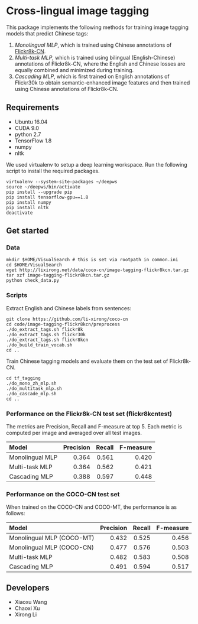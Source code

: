 
# Cross-lingual image tagging

This package implements the following methods for training image tagging models that predict Chinese tags:

1. *Monolingual MLP*, which is trained using Chinese annotations of [Flickr8k-CN](https://github.com/li-xirong/flickr8kcn).
2. *Multi-task MLP*, which is trained using bilingual (English-Chinese) annotations of Flickr8k-CN, where the English and Chinese losses are equally combined and minimized during training.
3. *Cascading MLP*, which is first trained on English annotations of Flickr30k to obtain semantic-enhanced image features and then trained using Chinese annotations of Flickr8k-CN.

## Requirements

* Ubuntu 16.04
* CUDA 9.0
* python 2.7
* TensorFlow 1.8
* numpy
* nltk


We used virtualenv to setup a deep learning workspace. Run the following script to install the required packages.
```shell
virtualenv --system-site-packages ~/deepws
source ~/deepws/bin/activate
pip install --upgrade pip
pip install tensorflow-gpu==1.8
pip install numpy
pip install nltk
deactivate
```

## Get started

### Data

```shell
mkdir $HOME/VisualSearch # this is set via rootpath in common.ini 
cd $HOME/VisualSearch
wget http://lixirong.net/data/coco-cn/image-tagging-flickr8kcn.tar.gz
tar xzf image-tagging-flickr8kcn.tar.gz
python check_data.py
```

### Scripts

Extract English and Chinese labels from sentences:
```shell
git clone https://github.com/li-xirong/coco-cn
cd code/image-tagging-flickr8kcn/preprocess
./do_extract_tags.sh flickr8k
./do_extract_tags.sh flickr30k
./do_extract_tags.sh flickr8kcn
./do_build_train_vocab.sh
cd ..
```

Train Chinese tagging models and evaluate them on the test set of Flickr8k-CN. 

```shell 
cd tf_tagging
./do_mono_zh_mlp.sh   
./do_multitask_mlp.sh
./do_cascade_mlp.sh
cd ..
```

### Performance on the Flickr8k-CN test set (flickr8kcntest)

The metrics are Precision, Recall and F-measure at top 5. 
Each metric is computed per image and averaged over all test images.

| Model | Precision | Recall | F-measure |
|:--- | ---:| ---:| ---:|
| Monolingual  MLP | 0.364 | 0.561 | 0.420 |
| Multi-task MLP   | 0.364 | 0.562 | 0.421 | 
| Cascading MLP    | 0.388 | 0.597 | 0.448 |

### Performance on the COCO-CN test set

When trained on the COCO-CN and COCO-MT, the performance is as follows:

| Model | Precision | Recall | F-measure |
|:--- | ---:| ---:| ---:|
| Monolingual  MLP (COCO-MT)  | 0.432 | 0.525 | 0.456 |
| Monolingual  MLP (COCO-CN)  | 0.477 | 0.576 | 0.503 |
| Multi-task MLP   | 0.482 | 0.583 | 0.508 | 
| Cascading MLP    | 0.491 | 0.594 | 0.517 |

## Developers

+ Xiaoxu Wang
+ Chaoxi Xu
+ Xirong Li
